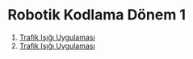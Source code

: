 <!--Height-->
<!--Italic-->
# Robotik Kodlama Dönem 1

1. <a href="https://github.com/SelcanTaylan/Robotik-kodlama-donem-1/tree/main/03.12.2024">Trafik Işığı Uygulaması</a> <br>
2. <a href="https://github.com/SelcanTaylan/Robotik-kodlama-donem-1/tree/main/10.12.2024">Trafik Işığı Uygulaması</a> 



